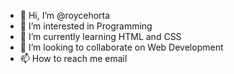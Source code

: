 - 👋 Hi, I’m @roycehorta
- 👀 I’m interested in Programming
- 🌱 I’m currently learning HTML and CSS
- 💞️ I’m looking to collaborate on Web Development
- 📫 How to reach me email

<!---
roycehorta/roycehorta is a ✨ special ✨ repository because its `README.md` (this file) appears on your GitHub profile.
You can click the Preview link to take a look at your changes.
--->
